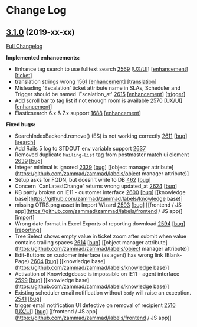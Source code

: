 # Change Log

## [3.1.0](https://github.com/zammad/zammad/tree/3.2.0) (2019-xx-xx)
[Full Changelog](https://github.com/zammad/zammad/compare/3.1.0...3.2.0)

**Implemented enhancements:**
- Enhance tag search to use fulltext search [2569](https://github.com/zammad/zammad/issues/2569) [[UX/UI](https://github.com/zammad/zammad/labels/UX/UI)] [[enhancement](https://github.com/zammad/zammad/labels/enhancement)] [[ticket](https://github.com/zammad/zammad/labels/ticket)]
- translation strings wrong [1561](https://github.com/zammad/zammad/issues/1561) [[enhancement](https://github.com/zammad/zammad/labels/enhancement)] [[translation](https://github.com/zammad/zammad/labels/translation)]
- Misleading 'Escalation' ticket attribute name in SLAs, Scheduler and Trigger should be named 'Escalation_at' [2615](https://github.com/zammad/zammad/issues/2615) [[enhancement](https://github.com/zammad/zammad/labels/enhancement)] [[trigger](https://github.com/zammad/zammad/labels/trigger)]
- Add scroll bar to tag list if not enough room is available [2570](https://github.com/zammad/zammad/issues/2570) [[UX/UI](https://github.com/zammad/zammad/labels/UX/UI)] [[enhancement](https://github.com/zammad/zammad/labels/enhancement)]
- Elasticsearch 6.x & 7.x support [1688](https://github.com/zammad/zammad/issues/1688) [[enhancement](https://github.com/zammad/zammad/labels/enhancement)]

**Fixed bugs:**
- SearchIndexBackend.remove() (ES) is not working correctly [2611](https://github.com/zammad/zammad/issues/2611) [[bug](https://github.com/zammad/zammad/labels/bug)] [[search](https://github.com/zammad/zammad/labels/search)]
- Add Rails 5 log to STDOUT env variable support [2637](https://github.com/zammad/zammad/pull/2637)
- Removed duplicate `Mailing-List` tag from postmaster match ui element [2639](https://github.com/zammad/zammad/pull/2639) [[bug](https://github.com/zammad/zammad/labels/bug)]
- Integer minimal is ignored [2339](https://github.com/zammad/zammad/issues/2339) [[bug](https://github.com/zammad/zammad/labels/bug)] [[object manager attribute](https://github.com/zammad/zammad/labels/object manager attribute)]
- Setup asks for FQDN, but doesn't write to DB [462](https://github.com/zammad/zammad/issues/462) [[bug](https://github.com/zammad/zammad/labels/bug)]
- Concern 'CanLatestChange' returns wrong updated_at  [2624](https://github.com/zammad/zammad/issues/2624) [[bug](https://github.com/zammad/zammad/labels/bug)]
- KB partly broken on IE11 - customer interface [2600](https://github.com/zammad/zammad/issues/2600) [[bug](https://github.com/zammad/zammad/labels/bug)] [[knowledge base](https://github.com/zammad/zammad/labels/knowledge base)]
- missing OTRS.png asset in Import Wizard [2593](https://github.com/zammad/zammad/issues/2593) [[bug](https://github.com/zammad/zammad/labels/bug)] [[frontend / JS app](https://github.com/zammad/zammad/labels/frontend / JS app)] [[import](https://github.com/zammad/zammad/labels/import)]
- Wrong date format in Excel Exports of reporting download [2594](https://github.com/zammad/zammad/issues/2594) [[bug](https://github.com/zammad/zammad/labels/bug)] [[reporting](https://github.com/zammad/zammad/labels/reporting)]
- Tree Select shows empty value in ticket zoom after submit when value contains trailing spaces [2614](https://github.com/zammad/zammad/issues/2614) [[bug](https://github.com/zammad/zammad/labels/bug)] [[object manager attribute](https://github.com/zammad/zammad/labels/object manager attribute)]
- Edit-Buttons on customer interface (as agent) has wrong link (Blank-Page) [2604](https://github.com/zammad/zammad/issues/2604) [[bug](https://github.com/zammad/zammad/labels/bug)] [[knowledge base](https://github.com/zammad/zammad/labels/knowledge base)]
- Activation of Knowledgebase is impossible on IE11 - agent interface [2599](https://github.com/zammad/zammad/issues/2599) [[bug](https://github.com/zammad/zammad/labels/bug)] [[knowledge base](https://github.com/zammad/zammad/labels/knowledge base)]
- Existing scheduler email notification without `body` will raise an exception. [2541](https://github.com/zammad/zammad/issues/2541) [[bug](https://github.com/zammad/zammad/labels/bug)]
- trigger email notification UI defective on removal of recipient [2516](https://github.com/zammad/zammad/issues/2516) [[UX/UI](https://github.com/zammad/zammad/labels/UX/UI)] [[bug](https://github.com/zammad/zammad/labels/bug)] [[frontend / JS app](https://github.com/zammad/zammad/labels/frontend / JS app)]
